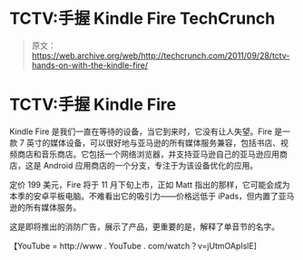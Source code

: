 # TCTV:手握 Kindle Fire TechCrunch

> 原文：<https://web.archive.org/web/http://techcrunch.com/2011/09/28/tctv-hands-on-with-the-kindle-fire/>

# TCTV:手握 Kindle Fire

Kindle Fire 是我们一直在等待的设备，当它到来时，它没有让人失望。Fire 是一款 7 英寸的媒体设备，可以很好地与亚马逊的所有媒体服务兼容，包括书店、视频商店和音乐商店。它包括一个网络浏览器，并支持亚马逊自己的亚马逊应用商店，这是 Android 应用商店的一个分支，专注于为该设备优化的应用。

定价 199 美元，Fire 将于 11 月下旬上市，正如 Matt 指出的那样，它可能会成为本季的安卓平板电脑。不难看出它的吸引力——价格远低于 iPads，但内置了亚马逊的所有媒体服务。

这是即将推出的消防广告，展示了产品，更重要的是，解释了单音节的名字。

【YouTube = http://www . YouTube . com/watch？v=jUtmOApIslE]